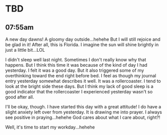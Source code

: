 # TBD

## 07:55am

A new day dawns! A gloomy day outside...hehehe But I will still rejoice and be glad in it! After all, this is Florida. I imagine the sun will shine brightly in just a little bit...LOL

I didn't sleep well last night. Sometimes I don't really know why that happens. But I think this time it was because of the kind of day I had yesterday. I felt it was a good day. But it also triggered some of my overthinking toward the end right before bed. I feel as though my journal entry yesterday somewhat describes it well. It was a rollercoaster. I tend to look at the bright side these days. But I think my lack of good sleep is a good indicator that the rollercoaster I experienced yesterday wasn't so good after all.

I'll be okay, though. I have started this day with a great attitude! I do have a slight anxiety left over from yesterday. It is drawing me into prayer. I always see positive in praying...hehehe God cares about what I care about, right?!

Well, it's time to start my workday...hehehe

